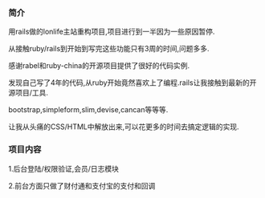 ### 简介
用rails做的lonlife主站重构项目,项目进行到一半因为一些原因暂停.

从接触ruby/rails到开始到写完这些功能只有3周的时间,问题多多.

感谢rabel和ruby-china的开源项目提供了很好的代码实例.

发现自己写了4年的代码,从ruby开始竟然喜欢上了编程.rails让我接触到最新的开源项目/工具.

bootstrap,simpleform,slim,devise,cancan等等等.

让我从头痛的CSS/HTML中解放出来,可以花更多的时间去搞定逻辑的实现.


### 项目内容
1.后台登陆/权限验证,会员/日志模块

2.前台方面只做了财付通和支付宝的支付和回调
